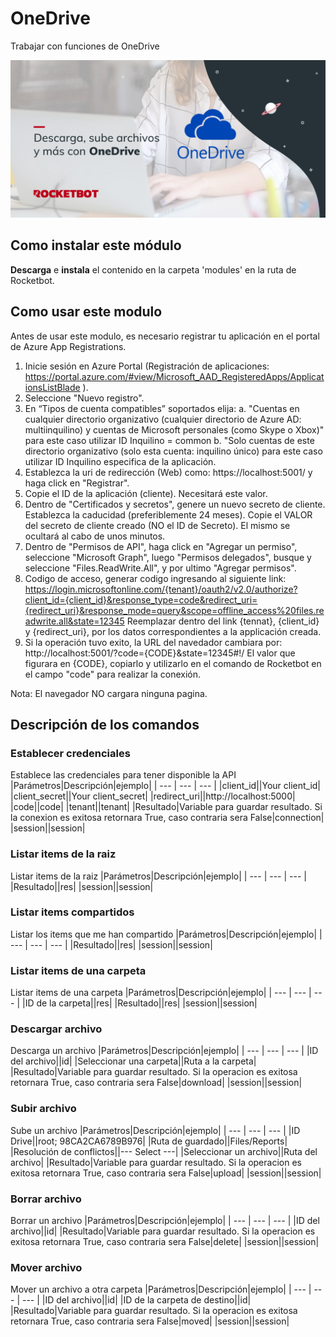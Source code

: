 # OneDrive
  
Trabajar con funciones de OneDrive  
  
![banner](imgs/Banner_OneDrive.png)
## Como instalar este módulo
  
__Descarga__ e __instala__ el contenido en la carpeta 'modules' en la ruta de Rocketbot.  




## Como usar este modulo

Antes de usar este modulo, es necesario registrar tu aplicación en el portal de Azure App Registrations. 

1. Inicie sesión en Azure Portal (Registración de aplicaciones: https://portal.azure.com/#view/Microsoft_AAD_RegisteredApps/ApplicationsListBlade ).
2. Seleccione "Nuevo registro".
3. En “Tipos de cuenta compatibles” soportados elija:
    a. "Cuentas en cualquier directorio organizativo (cualquier directorio de Azure AD: multiinquilino) y cuentas de Microsoft personales (como Skype o Xbox)" para este caso utilizar  ID Inquilino = common
    b. "Solo cuentas de este directorio organizativo (solo esta cuenta: inquilino único) para este caso utilizar ID Inquilino especifica de la aplicación.
4. Establezca la uri de redirección (Web) como: https://localhost:5001/ y haga click en "Registrar".
5. Copie el ID de la aplicación (cliente). Necesitará este valor.
6. Dentro de "Certificados y secretos", genere un nuevo secreto de cliente. Establezca la caducidad (preferiblemente 24 meses). Copie el VALOR del secreto de cliente creado (NO el ID de Secreto). El mismo se ocultará al cabo de unos minutos.
7. Dentro de "Permisos de API", haga click en "Agregar un permiso", seleccione "Microsoft Graph", luego "Permisos delegados", busque y seleccione "Files.ReadWrite.All", y por ultimo "Agregar permisos".
8. Codigo de acceso, generar codigo ingresando al siguiente link:
https://login.microsoftonline.com/{tenant}/oauth2/v2.0/authorize?client_id={client_id}&response_type=code&redirect_uri={redirect_uri}&response_mode=query&scope=offline_access%20files.readwrite.all&state=12345
Reemplazar dentro del link {tennat}, {client_id} y {redirect_uri}, por los datos correspondientes a la applicación creada.
9. Si la operación tuvo exito, la URL del navedador cambiara por: http://localhost:5001/?code={CODE}&state=12345#!/ 
El valor que figurara en {CODE}, copiarlo y utilizarlo en el comando de Rocketbot en el campo "code" para realizar la conexión.

Nota: El navegador NO cargara ninguna pagina.


## Descripción de los comandos

### Establecer credenciales
  
Establece las credenciales para tener disponible la API
|Parámetros|Descripción|ejemplo|
| --- | --- | --- |
|client_id||Your client_id|
|client_secret||Your client_secret|
|redirect_uri||http://localhost:5000|
|code||code|
|tenant||tenant|
|Resultado|Variable para guardar resultado. Si la conexion es exitosa retornara True, caso contraria sera False|connection|
|session||session|

### Listar items de la raiz
  
Listar items de la raiz
|Parámetros|Descripción|ejemplo|
| --- | --- | --- |
|Resultado||res|
|session||session|

### Listar items compartidos
  
Listar los items que me han compartido
|Parámetros|Descripción|ejemplo|
| --- | --- | --- |
|Resultado||res|
|session||session|

### Listar items de una carpeta
  
Listar items de una carpeta
|Parámetros|Descripción|ejemplo|
| --- | --- | --- |
|ID de la carpeta||res|
|Resultado||res|
|session||session|

### Descargar archivo
  
Descarga un archivo
|Parámetros|Descripción|ejemplo|
| --- | --- | --- |
|ID del archivo||id|
|Seleccionar una carpeta||Ruta a la carpeta|
|Resultado|Variable para guardar resultado. Si la operacion es exitosa retornara True, caso contraria sera False|download|
|session||session|

### Subir archivo
  
Sube un archivo
|Parámetros|Descripción|ejemplo|
| --- | --- | --- |
|ID Drive||root; 98CA2CA6789B976|
|Ruta de guardado||Files/Reports|
|Resolución de conflictos||--- Select ---|
|Seleccionar un archivo||Ruta del archivo|
|Resultado|Variable para guardar resultado. Si la operacion es exitosa retornara True, caso contraria sera False|upload|
|session||session|

### Borrar archivo
  
Borrar un archivo
|Parámetros|Descripción|ejemplo|
| --- | --- | --- |
|ID del archivo||id|
|Resultado|Variable para guardar resultado. Si la operacion es exitosa retornara True, caso contraria sera False|delete|
|session||session|

### Mover archivo
  
Mover un archivo a otra carpeta
|Parámetros|Descripción|ejemplo|
| --- | --- | --- |
|ID del archivo||id|
|ID de la carpeta de destino||id|
|Resultado|Variable para guardar resultado. Si la operacion es exitosa retornara True, caso contraria sera False|moved|
|session||session|
